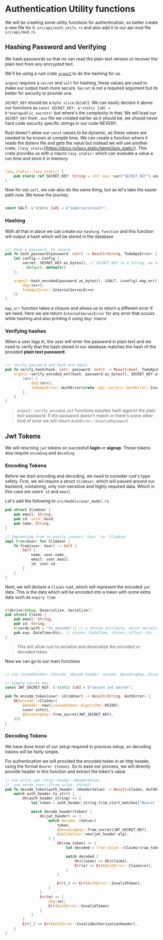# Authentication Utility functions

We will be creating some utility functions for authentication, so better create a new file for it.
`src/api/auth_utils.rs` and also add it to our api mod file `src/api/mod.rs`

## Hashing Password and Verifying

We hash passwords so that no can read the plain text version or recover the plain text from any encrypted text.

We'll be using a rust crate [`argon2`](https://docs.rs/rust-argon2/latest/argon2/) to do the hashing for us.

`argon2` requires a `secret` and `salt` for hashing, these values are used to make our output hash more secure. `Secret`
is not a required argument but its better for security to provide one.

`SECRET_KEY` should be a `byte slice` (`&[u8]`). We can
easily declare it above our functions as `const SECRET_KEY: &'static [u8] = b"onerepublic_secrets"` but where's the
complexity in that. We will load our `SECRET_KEY` from `.env` file we created earlier as it should be, we should never
hard code security specific strings in our code NEVER!!.

Rust doesn't allow our `const` values to be dynamic, as these values are needed to be known at compile time. We can create a function where it reads the dotenv file and gets the
value but instead we will use another crate, `[lazy_static`](https://docs.rs/lazy_static/latest/lazy_static/). This crate
provides us with a macro `lazy_static!` which can evaluate a value a run time and store it in memory.

```rust

lazy_static::lazy_static! {
    pub static ref SECRET_KEY: String = std::env::var("SECRET_KEY").unwrap_or_else(|_| "SUPER_SECRET_KEY".repeat(8));
}

```

Now for out `salt`, we can also do the same thing, but as let's take the easier path now. We know the journey.

```rust

const SALT: &'static [u8] = b"supersecuresalt";

```

### Hashing

With all that in place we can create our `hashing function` and this function will output a hash which will be stored in
the database

```rust

/// Hash a password, to secure
pub fn hash_password(password: &str) -> Result<String, TodoApiError> {
    let config = Config {
        secret: SECRET_KEY.as_bytes(), // SECRET_KEY is a String, we need to convert it to bytes
        ..Default::default()
    };

    argon2::hash_encoded(password.as_bytes(), &SALT, &config).map_err(|err| {
        dbg!(err);
        TodoApiError::InternalServerError
    })
}

```

`map_err` function takes a closure and allows us to return a different error if we need. Here we are return `InternalServerError`
for any error that occurs while hashing and also printing it using `dbg!` macro

### Verifying hashes

When a user logs in, the user will enter the password in plain text and we need to verify that the hash stored in our
database matches the hash of the provided **plain text password**.

```rust

/// Verify password and hash are equal
pub fn verify_hash(hash: &str, password: &str) -> Result<bool, TodoApiError> {
    argon2::verify_encoded_ext(hash, password.as_bytes(), SECRET_KEY.as_bytes(), &[]).map_err(
        |err| {
            dbg!(err);
            TodoApiError::AuthError(crate::api::errors::AuthError::InvalidPassword)
        },
    )
}

```

> `argon2::verify_encoded_ext` functions equates hash against the plain text password. If
> the password doesn't match or there's some other kind of error we will return `AuthError::InvalidPassword`

## Jwt Tokens

We will returning `jwt` tokens on succesfull **login** or **signup**. These tokens also
require `encoding` and `decoding`

### Encoding Tokens

Before we start encoding and decoding, we need to consider rust's type safety.
First, we wil require a struct `SlimUser`, which will passed around our backend, containing,
only non-sensitive and highly required data. Which in this case are users' `id` and `email`

Let's add the following to `src/models/user_model.rs`

```rust
pub struct SlimUser {
    pub email: String,
    pub id: uuid::Uuid,
    pub name: String,
}

// Implenting from to easily convert `User` to `SlimUser`
impl From<User> for SlimUser {
    fn from(user: User) -> Self {
        Self {
            name: user.name,
            email: user.email,
            id: user.id,
        }
    }
}
```

Next, we will declare a `Claims` rust, which will represent the encoded `jwt` data. This
is the data which will be encoded into a token with some extra data such as `expiry time`

```rust

#[derive(Debug, Deserialize, Serialize)]
pub struct Claims {
    pub email: String,
    pub id: String,
    #[serde(with = "ts_seconds")] // a chrono attribute, which serializes `DateTime` to timestamps in `seconds`
    pub exp: DateTime<Utc>, // chrono::DateTime, chrono::offset::Utc
}

```

> This will allow rust to serialize and deserialize the encoded or decoded token

Now we can go to our main functions

```rust

// use jsonwebtoken::{decode, decode_header, encode, DecodingKey, EncodingKey, Header, Validation};

// Simple secret key
const JWT_SECRET_KEY: &'static [u8] = b"secure jwt secret";

pub fn encode_token(user: &SlimUser) -> Result<String, AuthError> {
    Ok(encode::<Claims>(
        &Header::new(jsonwebtoken::Algorithm::HS256),
        &user.into(),
        &EncodingKey::from_secret(JWT_SECRET_KEY),
    )?)
}

```

### Decoding Tokens

We have done most of our setup required in previous setup, so decoding tokens will be
fairly simple.

For authentication we will provided the encoded token in an http header, using the
format `Bearer {token}`. So to ease our process, we will directly provide header
in this function and extract the token's value

```rust
// use actix_web::http::header::HeaderValue;
//  use serde_json::{from_value, Value};
pub fn decode_token(auth_header: &HeaderValue) -> Result<Claims, AuthError> {
    match auth_header.to_str() {
        Ok(auth_header_string) => {
            let token = auth_header_string.trim_start_matches("Bearer ");

            match decode_header(token) {
                Ok(jwt_header) => {
                    match decode::<Value>(
                        token,
                        &DecodingKey::from_secret(JWT_SECRET_KEY),
                        &Validation::new(jwt_header.alg),
                    ) {
                        Ok(raw_token) => {
                            let decoded = from_value::<Claims>(raw_token.claims.clone());

                            match decoded {
                                Ok(claims) => Ok(claims),
                                Err(e) => Err(AuthError::Claims(e)),
                            }
                        }

                        Err(_) => Err(AuthError::InvalidToken),
                    }
                }
                Err(e) => {
                    dbg!(e);
                    Err(AuthError::InvalidToken)
                }
            }
        }
        Err(_) => Err(AuthError::InvalidAuthorizationHeader),
    }
}
```
